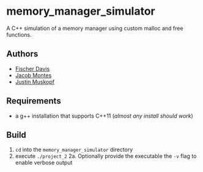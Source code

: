 # memory_manager_simulator
A C++ simulation of a memory manager using custom malloc and free functions.

## Authors
* [Fischer Davis](https://www.github.com/fischerdavis94)
* [Jacob Montes](https://www.github.com/jmontesUNT)
* [Justin Muskopf](https://www.github.com/justinmuskopf)

## Requirements
* a g++ installation that supports C++11 (*almost any install should work*)

## Build
1. `cd` into the `memory_manager_simulator` directory
2. execute `./project_2`
  2a. Optionally provide the executable the `-v` flag to enable verbose output
